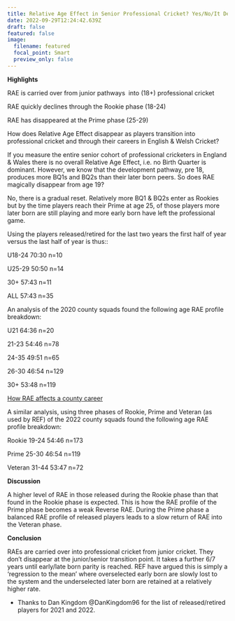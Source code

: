```yaml
---
title: Relative Age Effect in Senior Professional Cricket? Yes/No/It Depends
date: 2022-09-29T12:24:42.639Z
draft: false
featured: false
image:
  filename: featured
  focal_point: Smart
  preview_only: false
---
```

**Highlights**

RAE is carried over from junior pathways  into (18+) professional cricket

RAE quickly declines through the Rookie phase (18-24)

RAE has disappeared at the Prime phase (25-29)



How does Relative Age Effect disappear as players transition into professional cricket and through their careers in English & Welsh Cricket?



If you measure the entire senior cohort of professional cricketers in England & Wales there is no overall Relative Age Effect, i.e. no Birth Quarter is dominant. However, we know that the development pathway, pre 18, produces more BQ1s and BQ2s than their later born peers. So does RAE magically disappear from age 19?



No, there is a gradual reset. Relatively more BQ1 & BQ2s enter as Rookies but by the time players reach their Prime at age 25, of those players more later born are still playing and more early born have left the professional game.



Using the players released/retired for the last two years the first half of year versus the last half of year is thus::



U18-24 70:30 n=10

U25-29 50:50 n=14

30+ 57:43 n=11

ALL 57:43 n=35



An analysis of the 2020 county squads found the following age RAE profile breakdown:



U21 64:36 n=20

21-23 54:46 n=78

24-35 49:51 n=65

26-30 46:54 n=129

30+ 53:48 n=119[](<https://onemoresummer.co.uk/post/how-rae-affects-a-county-career/>)

[How RAE affects a county career](<https://onemoresummer.co.uk/post/how-rae-affects-a-county-career/>)



A similar analysis, using three phases of Rookie, Prime and Veteran (as used by REF) of the 2022 county squads found the following age RAE profile breakdown:



Rookie 19-24 54:46 n=173

Prime 25-30 46:54 n=119

Veteran 31-44 53:47 n=72



**Discussion**

A higher level of RAE in those released during the Rookie phase than that found in the Rookie phase is expected. This is how the RAE profile of the Prime phase becomes a weak Reverse RAE. During the Prime phase a balanced RAE profile of released players leads to a slow return of RAE into the Veteran phase. 



**Conclusion**

RAEs are carried over into professional cricket from junior cricket. They don’t disappear at the junior/senior transition point. It takes a further 6/7 years until early/late born parity is reached. REF have argued this is simply a ‘regression to the mean’ where overselected early born are slowly lost to the system and the underselected later born are retained at a relatively higher rate.



* Thanks to Dan Kingdom @DanKingdom96 for the list of released/retired players for 2021 and 2022.
